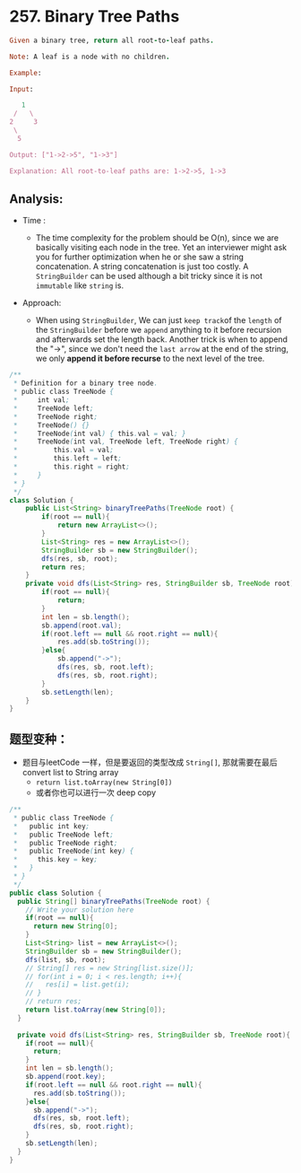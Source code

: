 # 257. Binary Tree Paths

```ruby
Given a binary tree, return all root-to-leaf paths.

Note: A leaf is a node with no children.

Example:

Input:

   1
 /   \
2     3
 \
  5

Output: ["1->2->5", "1->3"]

Explanation: All root-to-leaf paths are: 1->2->5, 1->3
```


## Analysis:

- Time :
  - The time complexity for the problem should be O(n), since we are basically visiting each 
    node in the tree. Yet an interviewer might ask you for further optimization when he or she 
    saw a string concatenation. A string concatenation is just too costly. A `StringBuilder` 
    can be used although a bit tricky since it is not `immutable` like `string` is.

- Approach:
  - When using `StringBuilder`, We can just `keep track`of the `length` of the `StringBuilder` 
    before we `append` anything to it before recursion and afterwards set the length back. 
    Another trick is when to append the "->", since we don't need the `last arrow` 
    at the end of the string, we only **append it before recurse** to the next level of 
    the tree.



```java
/**
 * Definition for a binary tree node.
 * public class TreeNode {
 *     int val;
 *     TreeNode left;
 *     TreeNode right;
 *     TreeNode() {}
 *     TreeNode(int val) { this.val = val; }
 *     TreeNode(int val, TreeNode left, TreeNode right) {
 *         this.val = val;
 *         this.left = left;
 *         this.right = right;
 *     }
 * }
 */
class Solution {
    public List<String> binaryTreePaths(TreeNode root) {
        if(root == null){
            return new ArrayList<>();
        }
        List<String> res = new ArrayList<>();
        StringBuilder sb = new StringBuilder();
        dfs(res, sb, root);
        return res;
    }
    private void dfs(List<String> res, StringBuilder sb, TreeNode root){
        if(root == null){
            return;
        }
        int len = sb.length();
        sb.append(root.val);
        if(root.left == null && root.right == null){
            res.add(sb.toString());
        }else{
            sb.append("->");
            dfs(res, sb, root.left);
            dfs(res, sb, root.right);
        }
        sb.setLength(len);
    }
}
```






## 题型变种：

- 题目与leetCode 一样，但是要返回的类型改成 `String[]`, 那就需要在最后convert list to String array
  - `return list.toArray(new String[0])`
  - 或者你也可以进行一次 deep copy


```java
/**
 * public class TreeNode {
 *   public int key;
 *   public TreeNode left;
 *   public TreeNode right;
 *   public TreeNode(int key) {
 *     this.key = key;
 *   }
 * }
 */
public class Solution {
  public String[] binaryTreePaths(TreeNode root) {
    // Write your solution here
    if(root == null){
      return new String[0];
    }
    List<String> list = new ArrayList<>();
    StringBuilder sb = new StringBuilder();
    dfs(list, sb, root);
    // String[] res = new String[list.size()];
    // for(int i = 0; i < res.length; i++){
    //   res[i] = list.get(i);
    // }
    // return res;   
    return list.toArray(new String[0]);
  }
  
  private void dfs(List<String> res, StringBuilder sb, TreeNode root){
    if(root == null){
      return;
    }
    int len = sb.length();
    sb.append(root.key);
    if(root.left == null && root.right == null){
      res.add(sb.toString());
    }else{
      sb.append("->");
      dfs(res, sb, root.left);
      dfs(res, sb, root.right);
    }
    sb.setLength(len);
  }
}
```